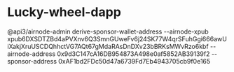 # Lucky-wheel-dapp
@api3/airnode-admin derive-sponsor-wallet-address --airnode-xpub xpub6DXSDTZBd4aPVXnv6Q3SmnGUweFv6j24SK77W4qrSFuhGgi666awUiXakjXruUSCDQhhctVG7AQt67gMdaRAsDnDXv23bBRKsMWvRzo6kbf --airnode-address 0x9d3C147cA16DB954873A498e0af5852AB39139f2 --sponsor-address 0xAF1bd2FDc50d47a6739Fd7Eb4943705cb9f0e165
